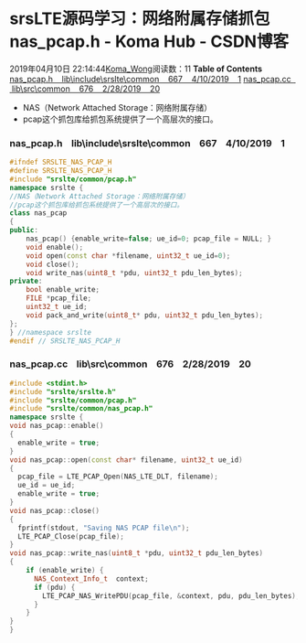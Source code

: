 # srsLTE源码学习：网络附属存储抓包nas_pcap.h - Koma Hub - CSDN博客
2019年04月10日 22:14:44[Koma_Wong](https://me.csdn.net/Rong_Toa)阅读数：11
**Table of Contents**
[nas_pcap.h    lib\include\srslte\common    667    4/10/2019    1](#nas_pcap.h%C2%A0%C2%A0%20%C2%A0lib%5Cinclude%5Csrslte%5Ccommon%C2%A0%C2%A0%20%C2%A0667%C2%A0%C2%A0%20%C2%A04%2F10%2F2019%C2%A0%C2%A0%20%C2%A01)
[nas_pcap.cc    lib\src\common    676    2/28/2019    20](#nas_pcap.cc%C2%A0%C2%A0%20%C2%A0lib%5Csrc%5Ccommon%C2%A0%C2%A0%20%C2%A0676%C2%A0%C2%A0%20%C2%A02%2F28%2F2019%C2%A0%C2%A0%20%C2%A020)
- NAS（Network Attached Storage：网络附属存储）
- pcap这个抓包库给抓包系统提供了一个高层次的接口。
### nas_pcap.h    lib\include\srslte\common    667    4/10/2019    1
```cpp
#ifndef SRSLTE_NAS_PCAP_H
#define SRSLTE_NAS_PCAP_H
#include "srslte/common/pcap.h"
namespace srslte {
//NAS（Network Attached Storage：网络附属存储）
//pcap这个抓包库给抓包系统提供了一个高层次的接口。
class nas_pcap 
{
public:
    nas_pcap() {enable_write=false; ue_id=0; pcap_file = NULL; }
    void enable();
    void open(const char *filename, uint32_t ue_id=0);
    void close();
    void write_nas(uint8_t *pdu, uint32_t pdu_len_bytes);
private:
    bool enable_write;
    FILE *pcap_file;
    uint32_t ue_id;
    void pack_and_write(uint8_t* pdu, uint32_t pdu_len_bytes);
};
} //namespace srslte
#endif // SRSLTE_NAS_PCAP_H
```
### nas_pcap.cc    lib\src\common    676    2/28/2019    20
```cpp
#include <stdint.h>
#include "srslte/srslte.h"
#include "srslte/common/pcap.h"
#include "srslte/common/nas_pcap.h"
namespace srslte {
void nas_pcap::enable()
{
  enable_write = true;
}
void nas_pcap::open(const char* filename, uint32_t ue_id)
{
  pcap_file = LTE_PCAP_Open(NAS_LTE_DLT, filename);
  ue_id = ue_id;
  enable_write = true;
}
void nas_pcap::close()
{
  fprintf(stdout, "Saving NAS PCAP file\n");
  LTE_PCAP_Close(pcap_file);
}
void nas_pcap::write_nas(uint8_t *pdu, uint32_t pdu_len_bytes)
{
    if (enable_write) {
      NAS_Context_Info_t  context;
      if (pdu) {
        LTE_PCAP_NAS_WritePDU(pcap_file, &context, pdu, pdu_len_bytes);
      }
    }
}
}
```
